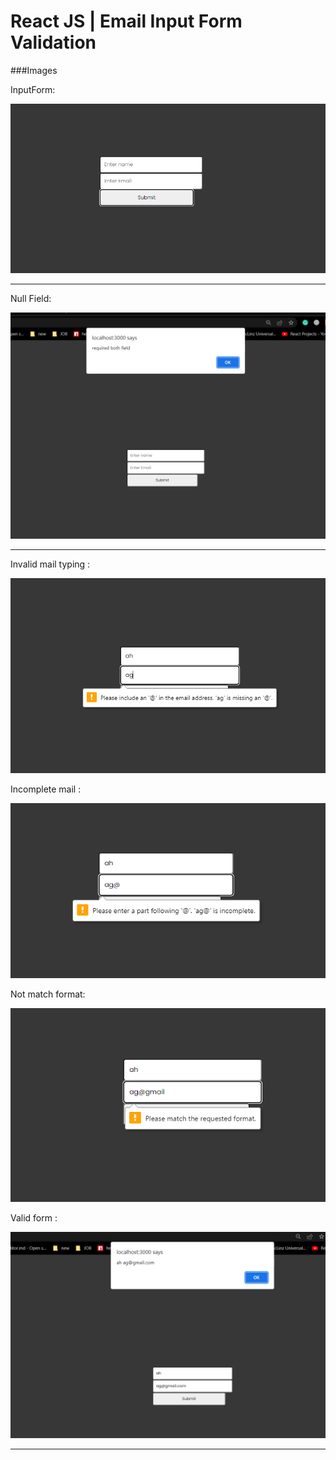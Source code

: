 

# React JS | Email Input Form Validation

###Images

InputForm:

![](https://github.com/azmir849/complete-js/blob/master/all/Vanila%20Js%20to%20React/email-validation/src/img/form.png?raw=true)

----
Null Field:

![](https://github.com/azmir849/complete-js/blob/master/all/Vanila%20Js%20to%20React/email-validation/src/img/null%20field.png?raw=true)

----
Invalid mail typing :

![](https://github.com/azmir849/complete-js/blob/master/all/Vanila%20Js%20to%20React/email-validation/src/img/invalid%20mail%20typing.png?raw=true)

Incomplete mail :

![](https://github.com/azmir849/complete-js/blob/master/all/Vanila%20Js%20to%20React/email-validation/src/img/incomplete%20mail.png?raw=true)

Not match format:

![](https://github.com/azmir849/complete-js/blob/master/all/Vanila%20Js%20to%20React/email-validation/src/img/not%20match%20format.png?raw=true)

Valid form :

![](https://github.com/azmir849/complete-js/blob/master/all/Vanila%20Js%20to%20React/email-validation/src/img/right%20mail.png?raw=true)

------------


